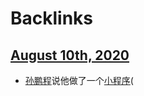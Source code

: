 
# Backlinks
## [August 10th, 2020](<August 10th, 2020.md>)
- [孙鹏程](<孙鹏程.md>)说他做了一个[小程序](<小程序.md>)(

